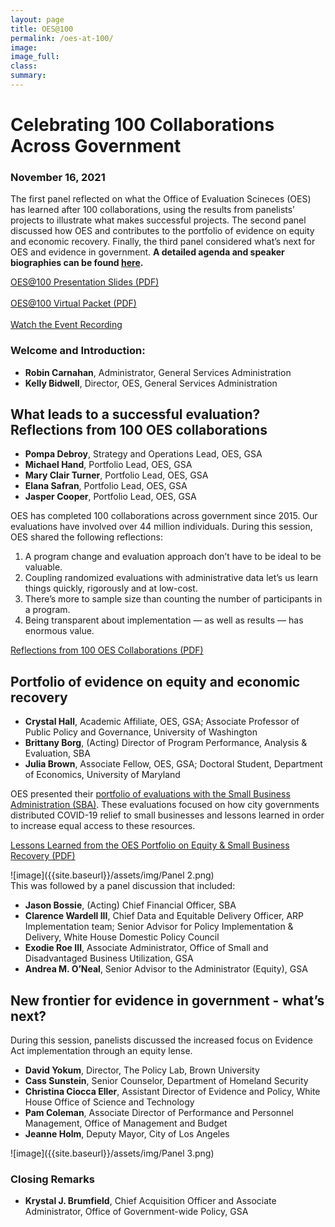 ```yaml
---
layout: page
title: OES@100
permalink: /oes-at-100/
image:
image_full: 
class:
summary: 
---
```

# Celebrating 100 Collaborations Across Government 
### November 16, 2021 
The first panel reflected on what the Office of Evaluation Scineces (OES) has learned after 100 collaborations, using the results from panelists’ projects to illustrate what makes successful projects. The second panel discussed how OES and contributes to the portfolio of evidence on equity and economic recovery. Finally, the third panel considered what’s next for OES and evidence in government. **A detailed agenda and speaker biographies can be found <a href="http://oes.gsa.gov/assets/files/2021-OES-Fall-External-Event_Agenda.pdf" target="_blank">here</a>.** 

<a class="usa-button" href="https://oes.gsa.gov/assets/files/2021-event-OES@100-slide-deck.pdf" target="_blank">OES@100 Presentation Slides (PDF)</a>
<br><br>
<a class="usa-button" href="https://oes.gsa.gov/assets/files/OES@100%20Virtual%20Packet.pdf" target="_blank">OES@100 Virtual Packet (PDF)</a>
<br><br>
<a class="usa-button" href="https://gsa.zoomgov.com/rec/share/Z-NsDeMGmRBi01TXPkBs07ZfkGUbT04ZrOnWCfAapuDlz-Z_z2mkmBiZnzL5DA1w.9Uoo4kk7b0czKhOD?startTime=1637085596000" target="_blank">Watch the Event Recording</a>

### Welcome and Introduction: 
 - **Robin Carnahan**, Administrator, General Services Administration
 - **Kelly Bidwell**, Director, OES, General Services Administration

## What leads to a successful evaluation? Reflections from 100 OES collaborations 
- **Pompa Debroy**, Strategy and Operations Lead, OES, GSA
- **Michael Hand**, Portfolio Lead, OES, GSA
- **Mary Clair Turner**, Portfolio Lead, OES, GSA
- **Elana Safran**, Portfolio Lead, OES, GSA
- **Jasper Cooper**, Portfolio Lead, OES, GSA

OES has completed 100 collaborations across government since 2015. Our evaluations have involved over 44 million individuals. During this session, OES shared the following reflections: 
1. A program change and evaluation approach don’t have to be ideal to be valuable.
2. Coupling randomized evaluations with administrative data let’s us learn things quickly, rigorously and at low-cost. 
3. There’s more to sample size than counting the number of participants in a program.
4. Being transparent about implementation — as well as results — has enormous value.<br>

<a class="usa-button" href="http://oes.gsa.gov/assets/files/Reflections-from-100-OES-collaborations.pdf" target="_blank">Reflections from 100 OES Collaborations (PDF)</a><br>

## Portfolio of evidence on equity and economic recovery 
- **Crystal Hall**, Academic Affiliate, OES, GSA; Associate Professor of Public Policy and Governance, University of Washington
- **Brittany Borg**, (Acting) Director of Program Performance, Analysis & Evaluation, SBA
- **Julia Brown**, Associate Fellow, OES, GSA; Doctoral Student, Department of Economics, University of Maryland<br>

OES presented their <a href="https://oes.gsa.gov/small-business/" target="_blank">portfolio of evaluations with the Small Business Administration (SBA)</a>. These evaluations focused on how city governments distributed COVID-19 relief to small businesses and lessons learned in order to increase equal access to these resources. <br>

<a class="usa-button" href="http://oes.gsa.gov/assets/files/OES-small-business-access-and-equity-two-pager.pdf" target="_blank">Lessons Learned from the OES Portfolio on Equity & Small Business Recovery (PDF)</a><br>

![image]({{site.baseurl}}/assets/img/Panel 2.png)	
This was followed by a panel discussion that included:
- **Jason Bossie**, (Acting) Chief Financial Officer, SBA
- **Clarence Wardell III**, Chief Data and Equitable Delivery Officer, ARP Implementation team; Senior Advisor for Policy Implementation & Delivery, White House Domestic Policy Council 
- **Exodie Roe III**, Associate Administrator, Office of Small and Disadvantaged Business Utilization, GSA
- **Andrea M. O’Neal**, Senior Advisor to the Administrator (Equity), GSA

## New frontier for evidence in government - what’s next?
During this session, panelists discussed the increased focus on Evidence Act implementation through an equity lense.  
- **David Yokum**, Director, The Policy Lab, Brown University
- **Cass Sunstein**, Senior Counselor, Department of Homeland Security
- **Christina Ciocca Eller**, Assistant Director of Evidence and Policy, White House Office of Science and Technology
- **Pam Coleman**, Associate Director of Performance and Personnel Management, Office of Management and Budget
- **Jeanne Holm**, Deputy Mayor, City of Los Angeles  

![image]({{site.baseurl}}/assets/img/Panel 3.png)	

### Closing Remarks
   - **Krystal J. Brumfield**, Chief Acquisition Officer and Associate Administrator, Office of Government-wide Policy, GSA
